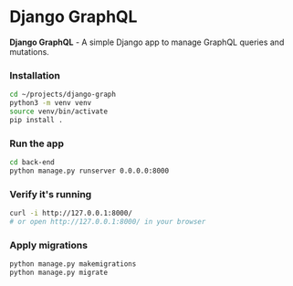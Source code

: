 # Django GraphQL 
**Django GraphQL** - A simple Django app to manage GraphQL queries and mutations.


### Installation
```bash
cd ~/projects/django-graph
python3 -m venv venv
source venv/bin/activate
pip install .
```

### Run the app
```bash
cd back-end
python manage.py runserver 0.0.0.0:8000
```

### Verify it's running
```bash
curl -i http://127.0.0.1:8000/
# or open http://127.0.0.1:8000/ in your browser
```

### Apply migrations
```bash
python manage.py makemigrations
python manage.py migrate
```